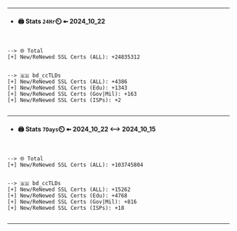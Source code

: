 

---
- #### 🖨️ **Stats** `24Hr`⏲️ ➼ 2024_10_22
```console


--> 🌐 Total
[+] New/ReNewed SSL Certs (ALL): +24835312


--> 🇧🇩 bd_ccTLDs
[+] New/ReNewed SSL Certs (ALL): +4386
[+] New/ReNewed SSL Certs (Edu): +1343
[+] New/ReNewed SSL Certs (Gov|Mil): +163
[+] New/ReNewed SSL Certs (ISPs): +2


```

---
- #### 🖨️ **Stats** `7Days`⏲️ ➼ 2024_10_22 <--> 2024_10_15
```console


--> 🌐 Total
[+] New/ReNewed SSL Certs (ALL): +103745804


--> 🇧🇩 bd_ccTLDs
[+] New/ReNewed SSL Certs (ALL): +15262
[+] New/ReNewed SSL Certs (Edu): +4768
[+] New/ReNewed SSL Certs (Gov|Mil): +816
[+] New/ReNewed SSL Certs (ISPs): +18


```

---

